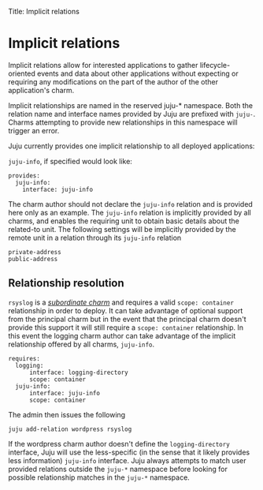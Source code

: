 Title: Implicit relations  

# Implicit relations

Implicit relations allow for interested applications to gather
lifecycle-oriented events and data about other applications without expecting or
requiring any modifications on the part of the author of the other application's
charm.

Implicit relationships are named in the reserved juju-* namespace. Both the
relation name and interface names provided by Juju are prefixed with `juju-`.
Charms attempting to provide new relationships in this namespace will trigger an
error.

Juju currently provides one implicit relationship to all deployed applications:

`juju-info`, if specified would look like:

    provides:
      juju-info:
        interface: juju-info

The charm author should not declare the `juju-info` relation and is provided
here only as an example. The `juju-info` relation is implicitly provided by all
charms, and enables the requiring unit to obtain basic details about the
related-to unit. The following settings will be implicitly provided by the
remote unit in a relation through its `juju-info` relation

    private-address
    public-address

## Relationship resolution

`rsyslog` is a [_subordinate charm_](./authors-subordinate-applications.html) and
requires a valid `scope: container` relationship in order to deploy. It can take
advantage of optional support from the principal charm but in the event that the
principal charm doesn't provide this support it will still require a
`scope: container` relationship. In this event the logging charm author can take
advantage of the implicit relationship offered by all charms, `juju-info`.

    requires:
      logging:
          interface: logging-directory
          scope: container
      juju-info:
          interface: juju-info
          scope: container

The admin then issues the following

    juju add-relation wordpress rsyslog

If the wordpress charm author doesn't define the `logging-directory` interface,
Juju will use the less-specific (in the sense that it likely provides less
information) `juju-info` interface. Juju always attempts to match user provided
relations outside the `juju-*` namespace before looking for possible
relationship matches in the `juju-*` namespace.
